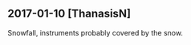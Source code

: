 
## 2017-01-10 [ThanasisN]

[//]: # (Keywords: #chp1, #cm21)

Snowfall, instruments probably covered by the snow.

